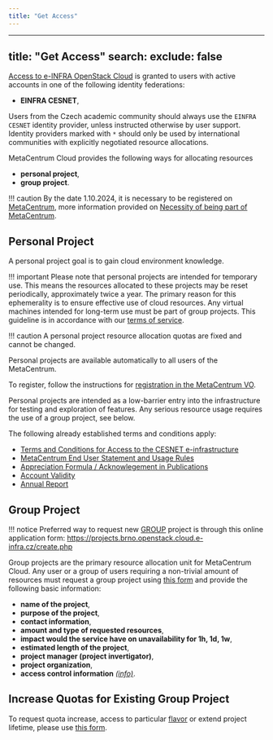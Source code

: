 ```yaml
---
title: "Get Access"
---
```

---

title: "Get Access"
search:
  exclude: false
---
[Access to e-INFRA OpenStack Cloud](https://brno.openstack.cloud.e-infra.cz/) is granted to users
with active accounts in one of the following identity federations:

* __EINFRA CESNET__,

Users from the Czech academic community should always use the `EINFRA CESNET`
identity provider, unless instructed otherwise by user support.
Identity providers marked with `*` should only be used by international
communities with explicitly negotiated resource allocations.

MetaCentrum Cloud provides the following ways for allocating resources

* __personal project__,
* __group project__.

!!! caution
	By the date 1.10.2024, it is necessary to be registered on [MetaCentrum](https://metavo.metacentrum.cz/en/), more information provided on [Necessity of being part of MetaCentrum](metacentrum.md).

## Personal Project

A personal project goal is to gain cloud environment knowledge.

!!! important
	Please note that personal projects are intended for temporary use. This means the resources allocated to these projects may be reset periodically, approximately twice a year. The primary reason for this ephemerality is to ensure effective use of cloud resources. Any virtual machines intended for long-term use must be part of group projects. This guideline is in accordance with our [terms of service](../../additional-information/terms-of-service.md).

!!! caution
	A personal project resource allocation quotas are fixed and cannot be changed.

Personal projects are available automatically to all users of the MetaCentrum.

To register, follow the instructions for
[registration in the MetaCentrum VO](https://metavo.metacentrum.cz/en/application/index.html).

Personal projects are intended as a low-barrier entry
into the infrastructure for testing and exploration of features.
Any serious resource usage requires the use of a group project, see below.

The following already established terms and conditions apply:

* [Terms and Conditions for Access to the CESNET e-infrastructure](https://www.cesnet.cz/conditions/?lang=en)
* [MetaCentrum End User Statement and Usage Rules](https://www.metacentrum.cz/en/about/rules/index.html)
* [Appreciation Formula / Acknowlegement in Publications](https://wiki.metacentrum.cz/wiki/Usage_rules/Acknowledgement)
* [Account Validity](https://wiki.metacentrum.cz/wiki/Usage_rules/Account)
* [Annual Report](https://wiki.metacentrum.cz/wiki/MetaCentrum_Annual_Report_%E2%88%92_Author_Instructions)

## Group Project

!!! notice
	Preferred way to request new <a href="https://cloud.gitlab-pages.ics.muni.cz/documentation/register/#group-project">GROUP</a> project is through this online application form: <a href="https://projects.brno.openstack.cloud.e-infra.cz/create.php">https://projects.brno.openstack.cloud.e-infra.cz/create.php</a>

Group projects are the primary resource allocation unit for MetaCentrum Cloud.
Any user or a group of users requiring a non-trivial amount of resources must
request a group project using [this form](https://projects.brno.openstack.cloud.e-infra.cz/create.php) and provide the following basic information:

* __name of the project__,
* __purpose of the project__,
* __contact information__,
* __amount and type of requested resources__,
* __impact would the service have on unavailability for 1h, 1d, 1w__,
* __estimated length of the project__,
* __project manager (project invertigator)__,
* __project organization__,
* __access control information__ _[(info)](#get-access-control-information)_.

## Increase Quotas for Existing Group Project

To request quota increase, access to particular [flavor](flavors.md) or extend project lifetime, please use [this form](https://projects.brno.openstack.cloud.e-infra.cz/update.php).
